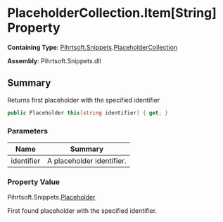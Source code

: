 # PlaceholderCollection\.Item\[String\] Property

**Containing Type**: [Pihrtsoft.Snippets](../../README.md)\.[PlaceholderCollection](../README.md)

**Assembly**: Pihrtsoft\.Snippets\.dll

## Summary

Returns first placeholder with the specified identifier

```csharp
public Placeholder this[string identifier] { get; }
```

### Parameters

| Name | Summary |
| ---- | ------- |
| identifier | A placeholder identifier\. |

### Property Value

Pihrtsoft\.Snippets\.[Placeholder](../../Placeholder/README.md)

First found placeholder with the specified identifier\.